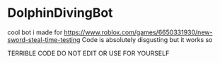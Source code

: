 # DolphinDivingBot
cool bot i made for https://www.roblox.com/games/6650331930/new-sword-steal-time-testing
Code is absolutely disgusting but it works so

TERRIBLE CODE DO NOT EDIT OR USE FOR YOURSELF
